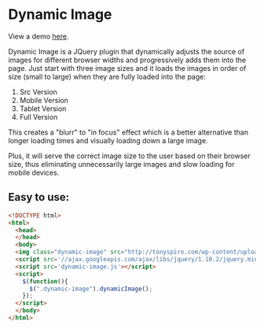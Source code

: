 Dynamic Image
=============
View a demo <a target="_blank" href="http://tonyspiro.com/dev/dynamic-image/">here</a>.

Dynamic Image is a JQuery plugin that dynamically adjusts the source of images for different browser widths and progressively adds them into the page.  Just start with three image sizes and it loads the images in order of size (small to large) when they are fully loaded into the page:

1. Src Version
2. Mobile Version
3. Tablet Version
4. Full Version

This creates a "blurr" to "in focus" effect which is a better alternative than longer loading times and visually loading down a large image.

Plus, it will serve the correct image size to the user based on their browser size, thus eliminating unnecessarily large images and slow loading for mobile devices.

Easy to use:
-------
``` html
<!DOCTYPE html>
<html>
  <head>
  </head>
  <body>
  <img class="dynamic-image" src="http://tonyspiro.com/wp-content/uploads/2014/02/gretch-500x500.jpg" img-mobile="http://tonyspiro.com/wp-content/uploads/2014/02/gretch-500x500.jpg" img-tablet="http://tonyspiro.com/wp-content/uploads/2014/02/gretch-1000x1000.jpg" img-full="http://tonyspiro.com/wp-content/uploads/2014/02/gretch.jpg" />
  <script src='//ajax.googleapis.com/ajax/libs/jquery/1.10.2/jquery.min.js'></script>
  <script src='dynamic-image.js'></script>
  <script>
    $(function(){
      $(".dynamic-image").dynamicImage(); 
    });
  </script>
  </body>
</html>
```
